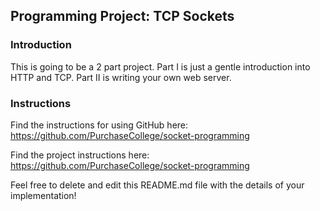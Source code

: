 ## Programming Project: TCP Sockets

### Introduction

This is going to be a 2 part project. Part I is just a gentle introduction into
HTTP and TCP. Part II is writing your own web server.

### Instructions

Find the instructions for using GitHub here: https://github.com/PurchaseCollege/socket-programming

Find the project instructions here: https://github.com/PurchaseCollege/socket-programming

Feel free to delete and edit this README.md file with the details of your implementation!
